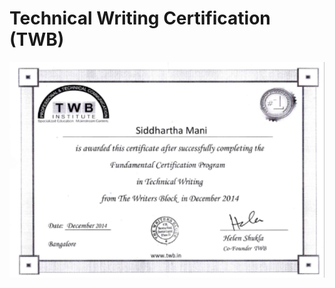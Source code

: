 # Technical Writing Certification (TWB)
 ![Technical Writing](/Images/TechWritting_Certification_Sid.png)
